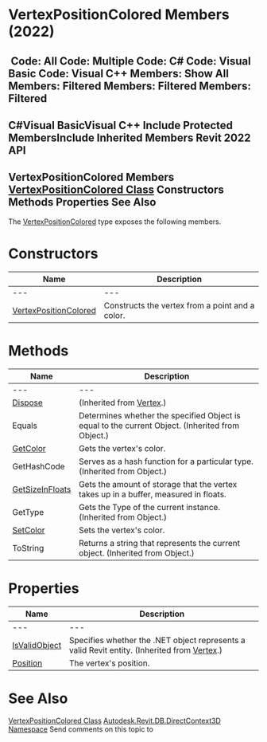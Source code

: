 # VertexPositionColored Members (2022)

﻿
 Code: All Code: Multiple Code: C# Code: Visual Basic Code: Visual C++  Members: Show All Members: Filtered Members: Filtered Members: Filtered   
---  
C#Visual BasicVisual C++
Include Protected MembersInclude Inherited Members
Revit 2022 API  
---  
VertexPositionColored Members  
[VertexPositionColored Class](f99deacd-3167-46ff-6abf-5d27bdbd2c6a.md "VertexPositionColored Class") Constructors Methods Properties See Also  
---  
The [VertexPositionColored](f99deacd-3167-46ff-6abf-5d27bdbd2c6a.md "VertexPositionColored Class") type exposes the following members.
# Constructors
| Name | Description |
| --- | --- |
| --- | --- | --- |
| [VertexPositionColored](75b056bc-5893-d9a8-0fc5-89c52d79cfab.md "VertexPositionColored Constructor") | Constructs the vertex from a point and a color. |

# Methods
| Name | Description |
| --- | --- |
| --- | --- | --- |
| [Dispose](b008eaa1-66a2-8e56-34e5-82b879047a97.md "Dispose Method") | (Inherited from [Vertex](0434973b-559d-a27f-25f9-f6bf6ef4f750.md "Vertex Class").) |
| Equals | Determines whether the specified Object is equal to the current Object. (Inherited from Object.) |
| [GetColor](0f6e7ddf-e1f7-42f3-56b5-9979ebf39563.md "GetColor Method") | Gets the vertex's color. |
| GetHashCode | Serves as a hash function for a particular type.  (Inherited from Object.) |
| [GetSizeInFloats](9e13ae0f-ea74-b708-4617-9a62f1cbced0.md "GetSizeInFloats Method") | Gets the amount of storage that the vertex takes up in a buffer, measured in floats. |
| GetType | Gets the Type of the current instance. (Inherited from Object.) |
| [SetColor](5b90c02e-8b63-cd76-5951-fbb60327a420.md "SetColor Method") | Sets the vertex's color. |
| ToString | Returns a string that represents the current object. (Inherited from Object.) |

# Properties
| Name | Description |
| --- | --- |
| --- | --- | --- |
| [IsValidObject](42be4518-ac75-2386-7874-cc2e95f93d39.md "IsValidObject Property") | Specifies whether the .NET object represents a valid Revit entity.  (Inherited from [Vertex](0434973b-559d-a27f-25f9-f6bf6ef4f750.md "Vertex Class").) |
| [Position](22dfd306-606b-4922-d373-4325f1b2e89f.md "Position Property") | The vertex's position. |

# See Also
[VertexPositionColored Class](f99deacd-3167-46ff-6abf-5d27bdbd2c6a.md "VertexPositionColored Class")
[Autodesk.Revit.DB.DirectContext3D Namespace](f4ba10f0-55ea-5344-173b-688405391794.md "Autodesk.Revit.DB.DirectContext3D Namespace")
Send comments on this topic to 